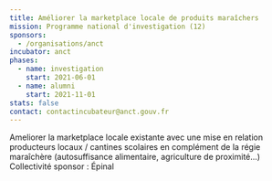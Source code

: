 ```yaml
---
title: Améliorer la marketplace locale de produits maraîchers
mission: Programme national d'investigation (12)
sponsors:
  - /organisations/anct
incubator: anct
phases:
  - name: investigation
    start: 2021-06-01
  - name: alumni
    start: 2021-11-01
stats: false
contact: contactincubateur@anct.gouv.fr
---
```

Ameliorer la marketplace locale existante avec une mise en relation producteurs locaux / cantines scolaires en complément de la régie maraîchère (autosuffisance alimentaire, agriculture de proximité...)
Collectivité sponsor : Épinal
